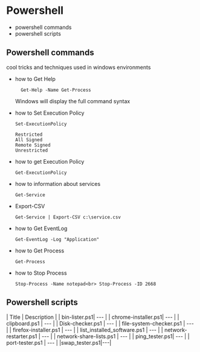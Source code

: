 # Powershell

<ul>
<li>powershell commands</li>
<li>powershell scripts</li>
</ul>





## Powershell commands
cool tricks and techniques used in windows environments

<ul>
<li>how to Get Help
  
      Get-Help -Name Get-Process

Windows will display the full command syntax
</li>
<li>how to Set Execution Policy

    Set-ExecutionPolicy

    Restricted 
    All Signed
    Remote Signed
    Unrestricted
</li>
<li>how to get Execution Policy

    Get-ExecutionPolicy

</li>
<li>how to information about services

    Get-Service

</li>

<li>Export-CSV

    Get-Service | Export-CSV c:\service.csv

</li>

<li>how to Get EventLog

    Get-EventLog -Log "Application"

</li>
<li>how to  Get Process

    Get-Process

</li>

<li>how to  Stop Process

    Stop-Process -Name notepad<br> Stop-Process -ID 2668

</li>

</ul>


## Powershell scripts
| Title | Description |
| bin-lister.ps1| --- | 
| chrome-installer.ps1| --- | 
| clipboard.ps1 | --- | 
| Disk-checker.ps1 | --- | 
| file-system-checker.ps1 | --- | 
| firefox-installer.ps1 | --- | 
| list_installed_software.ps1 | --- | 
| network-restarter.ps1 | --- | 
| network-share-lists.ps1 | --- | 
| ping_tester.ps1| --- | 
| port-tester.ps1 | --- | 
|swap_tester.ps1|---|


